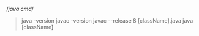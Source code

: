 /*java cmd*/

> java -version
> javac -version 
> javac --release 8 [className].java
> java [className]
